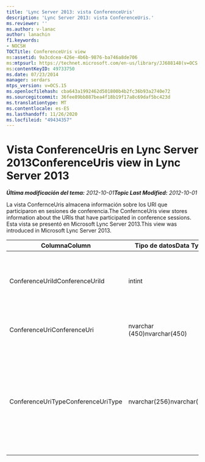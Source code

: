 ```yaml
---
title: 'Lync Server 2013: vista ConferenceUris'
description: 'Lync Server 2013: vista ConferenceUris.'
ms.reviewer: ''
ms.author: v-lanac
author: lanachin
f1.keywords:
- NOCSH
TOCTitle: ConferenceUris view
ms:assetid: 9a3cdcea-426e-4b6b-9876-ba746a8de706
ms:mtpsurl: https://technet.microsoft.com/en-us/library/JJ688148(v=OCS.15)
ms:contentKeyID: 49733750
ms.date: 07/23/2014
manager: serdars
mtps_version: v=OCS.15
ms.openlocfilehash: cba643a1992462d501800b4b2fc36b93a2740e72
ms.sourcegitcommit: 36fee89bb887bea4f18b19f17a8c69daf5bc423d
ms.translationtype: MT
ms.contentlocale: es-ES
ms.lasthandoff: 11/26/2020
ms.locfileid: "49434357"
---
```

# <a name="conferenceuris-view-in-lync-server-2013"></a><span data-ttu-id="df975-103">Vista ConferenceUris en Lync Server 2013</span><span class="sxs-lookup"><span data-stu-id="df975-103">ConferenceUris view in Lync Server 2013</span></span>

<div data-xmlns="http://www.w3.org/1999/xhtml">

<div class="topic" data-xmlns="http://www.w3.org/1999/xhtml" data-msxsl="urn:schemas-microsoft-com:xslt" data-cs="https://msdn.microsoft.com/">

<div data-asp="https://msdn2.microsoft.com/asp">



</div>

<div id="mainSection">

<div id="mainBody"><span data-ttu-id="df975-104">

<span> </span></span><span class="sxs-lookup"><span data-stu-id="df975-104">

<span> </span></span></span>

<span data-ttu-id="df975-105">_**Última modificación del tema:** 2012-10-01_</span><span class="sxs-lookup"><span data-stu-id="df975-105">_**Topic Last Modified:** 2012-10-01_</span></span>

<span data-ttu-id="df975-106">La vista ConfernceUris almacena información sobre los URI que participaron en sesiones de conferencia.</span><span class="sxs-lookup"><span data-stu-id="df975-106">The ConfernceUris view stores information about the URIs that have participated in conference sessions.</span></span> <span data-ttu-id="df975-107">Esta vista se presentó en Microsoft Lync Server 2013.</span><span class="sxs-lookup"><span data-stu-id="df975-107">This view was introduced in Microsoft Lync Server 2013.</span></span>


<table>
<colgroup>
<col style="width: 33%" />
<col style="width: 33%" />
<col style="width: 33%" />
</colgroup>
<thead>
<tr class="header">
<th><span data-ttu-id="df975-108">Columna</span><span class="sxs-lookup"><span data-stu-id="df975-108">Column</span></span></th>
<th><span data-ttu-id="df975-109">Tipo de datos</span><span class="sxs-lookup"><span data-stu-id="df975-109">Data Type</span></span></th>
<th><span data-ttu-id="df975-110">Detalles</span><span class="sxs-lookup"><span data-stu-id="df975-110">Details</span></span></th>
</tr>
</thead>
<tbody>
<tr class="odd">
<td><p><span data-ttu-id="df975-111">ConferenceUriId</span><span class="sxs-lookup"><span data-stu-id="df975-111">ConferenceUriId</span></span></p></td>
<td><p><span data-ttu-id="df975-112">int</span><span class="sxs-lookup"><span data-stu-id="df975-112">int</span></span></p></td>
<td><p><span data-ttu-id="df975-113">Número único que identifica el URI de la Conferencia.</span><span class="sxs-lookup"><span data-stu-id="df975-113">Unique number identifying the conference URI.</span></span></p></td>
</tr>
<tr class="even">
<td><p><span data-ttu-id="df975-114">ConferenceUri</span><span class="sxs-lookup"><span data-stu-id="df975-114">ConferenceUri</span></span></p></td>
<td><p><span data-ttu-id="df975-115">nvarchar (450)</span><span class="sxs-lookup"><span data-stu-id="df975-115">nvarchar(450)</span></span></p></td>
<td><p><span data-ttu-id="df975-116">URI de la Conferencia.</span><span class="sxs-lookup"><span data-stu-id="df975-116">URI of the conference.</span></span></p></td>
</tr>
<tr class="odd">
<td><p><span data-ttu-id="df975-117">ConferenceUriType</span><span class="sxs-lookup"><span data-stu-id="df975-117">ConferenceUriType</span></span></p></td>
<td><p><span data-ttu-id="df975-118">nvarchar(256)</span><span class="sxs-lookup"><span data-stu-id="df975-118">nvarchar(256)</span></span></p></td>
<td><p><span data-ttu-id="df975-119">URI de tipo de conferencia.</span><span class="sxs-lookup"><span data-stu-id="df975-119">Type of conference URI.</span></span> <span data-ttu-id="df975-120">Para obtener más información, consulte la <a href="lync-server-2013-uritypes-table.md">tabla UriTypes en Lync Server 2013</a> .</span><span class="sxs-lookup"><span data-stu-id="df975-120">See the <a href="lync-server-2013-uritypes-table.md">UriTypes table in Lync Server 2013</a> for more information.</span></span></p></td>
</tr>
</tbody>
</table><span data-ttu-id="df975-121">


</div>

<span> </span>

</div>

</div>

</span><span class="sxs-lookup"><span data-stu-id="df975-121">


</div>

<span> </span>

</div>

</div>

</span></span></div>

